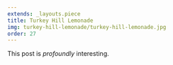 ```yaml
---
extends: _layouts.piece
title: Turkey Hill Lemonade
img: turkey-hill-lemonade/turkey-hill-lemonade.jpg
order: 27
---
```


This post is *profoundly* interesting.